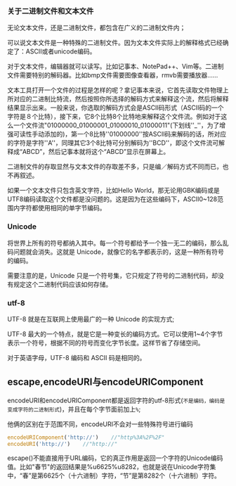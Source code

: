### 关于二进制文件和文本文件

无论文本文件，还是二进制文件，都包含在广义的二进制文件内；

可以说文本文件是一种特殊的二进制文件。因为文本文件实际上的解释格式已经确定了：ASCII或者unicode编码。

对于文本文件，编辑器就可以读写。比如记事本、NotePad++、Vim等。二进制文件需要特别的解码器。比如bmp文件需要图像查看器，rmvb需要播放器……

文本工具打开一个文件的过程是怎样的呢？拿记事本来说，它首先读取文件物理上所对应的二进制比特流，然后按照你所选择的解码方式来解释这个流，然后将解释结果显示出来。一般来说，你选取的解码方式会是ASCII码形式（ASCII码的一个字符是８个比特），接下来，它8个比特8个比特地来解释这个文件流。例如对于这么一个文件流"01000000_01000001_01000010_01000011"(下划线''_''，为了增强可读性手动添加的)，第一个8比特''01000000''按ASCII码来解码的话，所对应的字符是字符''A''，同理其它3个8比特可分别解码为''BCD''，即这个文件流可解释成“ABCD”，然后记事本就将这个“ABCD”显示在屏幕上。

二进制文件的存取显然与文本文件的存取差不多，只是编／解码方式不同而已，也不再叙述。

如果一个文本文件只包含英文字符，比如Hello World，那无论用GBK编码或是UTF8编码读取这个文件都是没问题的。这是因为在这些编码下，ASCII0~128范围内字符都使用相同的单字节编码。

### Unicode

将世界上所有的符号都纳入其中。每一个符号都给予一个独一无二的编码，那么乱码问题就会消失。这就是 Unicode，就像它的名字都表示的，这是一种所有符号的编码。

需要注意的是，Unicode 只是一个符号集，它只规定了符号的二进制代码，却没有规定这个二进制代码应该如何存储。

### utf-8

UTF-8 就是在互联网上使用最广的一种 Unicode 的实现方式;

UTF-8 最大的一个特点，就是它是一种变长的编码方式。它可以使用1~4个字节表示一个符号，根据不同的符号而变化字节长度。这样节省了存储空间。

对于英语字母，UTF-8 编码和 ASCII 码是相同的。

## escape,encodeURI与encodeURIComponent

encodeURI和encodeURIComponent都是返回字符的utf-8形式(`不是编码，编码是变成字符的二进制形式`)，并且在每个字节面前加上`%`;

他俩的区别在于范围不同，encodeURI不会对一些特殊符号进行编码

```js
encodeURIComponent('http://')    //"http%3A%2F%2F"
encodeURI('http://')    //"http://"
```

escape()不能直接用于URL编码，它的真正作用是返回一个字符的Unicode编码值。比如"春节"的返回结果是%u6625%u8282，也就是说在Unicode字符集中，“春”是第6625个（十六进制）字符，“节”是第8282个（十六进制）字符。